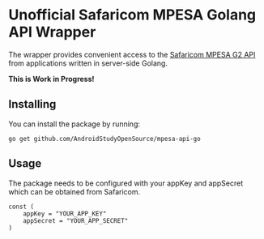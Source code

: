 # Unofficial Safaricom MPESA Golang API Wrapper

The wrapper provides convenient access to the [Safaricom MPESA G2 API](https://developer.safaricom.co.ke/apis) from applications written in server-side Golang. 

**This is Work in Progress!**

## Installing
You can install the package by running:

```
go get github.com/AndroidStudyOpenSource/mpesa-api-go
```

## Usage
The package needs to be configured with your appKey and appSecret which can be obtained from Safaricom.

```
const (
	appKey = "YOUR_APP_KEY"		    
	appSecret = "YOUR_APP_SECRET"	   
)
```